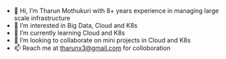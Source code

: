 - 👋 Hi, I’m Tharun Mothukuri with 8+ years experience in managing large scale infrastructure
- 👀 I’m interested in Big Data, Cloud and K8s
- 🌱 I’m currently learning Cloud and K8s
- 💞️ I’m looking to collaborate on mini projects in Cloud and K8s
- 📫 Reach me at tharunx3@gmail.com for colloboration

<!---
tharunm6/tharunm6 is a ✨ special ✨ repository because its `README.md` (this file) appears on your GitHub profile.
You can click the Preview link to take a look at your changes.
--->

